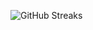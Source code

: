 ![GitHub Streaks](https://github-streaks-mqc9.onrender.com/streak/happilli/image?theme=midnight&cache_bust=1743277974&lang=ja)
